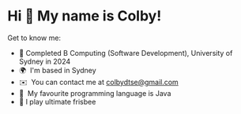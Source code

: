 Hi 👋 My name is Colby!
========================

Get to know me:

*   📜  Completed B Computing (Software Development), University of Sydney in 2024
*   🌍  I'm based in Sydney
*   ✉️  You can contact me at [colbydtse@gmail.com](mailto:colbydtse@gmail.com)
*   🧠  My favourite programming language is Java
*   🥏  I play ultimate frisbee
